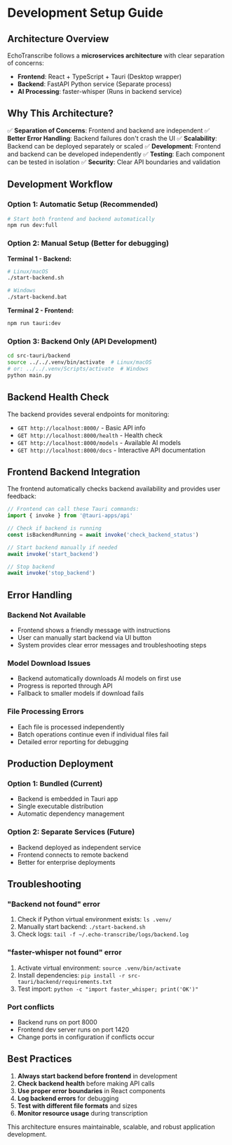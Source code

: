 # Development Setup Guide

## Architecture Overview

EchoTranscribe follows a **microservices architecture** with clear separation of concerns:

- **Frontend**: React + TypeScript + Tauri (Desktop wrapper)
- **Backend**: FastAPI Python service (Separate process)
- **AI Processing**: faster-whisper (Runs in backend service)

## Why This Architecture?

✅ **Separation of Concerns**: Frontend and backend are independent
✅ **Better Error Handling**: Backend failures don't crash the UI
✅ **Scalability**: Backend can be deployed separately or scaled
✅ **Development**: Frontend and backend can be developed independently
✅ **Testing**: Each component can be tested in isolation
✅ **Security**: Clear API boundaries and validation

## Development Workflow

### Option 1: Automatic Setup (Recommended)

```bash
# Start both frontend and backend automatically
npm run dev:full
```

### Option 2: Manual Setup (Better for debugging)

**Terminal 1 - Backend:**
```bash
# Linux/macOS
./start-backend.sh

# Windows
./start-backend.bat
```

**Terminal 2 - Frontend:**
```bash
npm run tauri:dev
```

### Option 3: Backend Only (API Development)

```bash
cd src-tauri/backend
source ../../.venv/bin/activate  # Linux/macOS
# or: ../../.venv/Scripts/activate  # Windows
python main.py
```

## Backend Health Check

The backend provides several endpoints for monitoring:

- `GET http://localhost:8000/` - Basic API info
- `GET http://localhost:8000/health` - Health check
- `GET http://localhost:8000/models` - Available AI models
- `GET http://localhost:8000/docs` - Interactive API documentation

## Frontend Backend Integration

The frontend automatically checks backend availability and provides user feedback:

```typescript
// Frontend can call these Tauri commands:
import { invoke } from '@tauri-apps/api'

// Check if backend is running
const isBackendRunning = await invoke('check_backend_status')

// Start backend manually if needed
await invoke('start_backend')

// Stop backend
await invoke('stop_backend')
```

## Error Handling

### Backend Not Available
- Frontend shows a friendly message with instructions
- User can manually start backend via UI button
- System provides clear error messages and troubleshooting steps

### Model Download Issues
- Backend automatically downloads AI models on first use
- Progress is reported through API
- Fallback to smaller models if download fails

### File Processing Errors
- Each file is processed independently
- Batch operations continue even if individual files fail
- Detailed error reporting for debugging

## Production Deployment

### Option 1: Bundled (Current)
- Backend is embedded in Tauri app
- Single executable distribution
- Automatic dependency management

### Option 2: Separate Services (Future)
- Backend deployed as independent service
- Frontend connects to remote backend
- Better for enterprise deployments

## Troubleshooting

### "Backend not found" error
1. Check if Python virtual environment exists: `ls .venv/`
2. Manually start backend: `./start-backend.sh`
3. Check logs: `tail -f ~/.echo-transcribe/logs/backend.log`

### "faster-whisper not found" error
1. Activate virtual environment: `source .venv/bin/activate`
2. Install dependencies: `pip install -r src-tauri/backend/requirements.txt`
3. Test import: `python -c "import faster_whisper; print('OK')"`

### Port conflicts
- Backend runs on port 8000
- Frontend dev server runs on port 1420
- Change ports in configuration if conflicts occur

## Best Practices

1. **Always start backend before frontend** in development
2. **Check backend health** before making API calls
3. **Use proper error boundaries** in React components
4. **Log backend errors** for debugging
5. **Test with different file formats** and sizes
6. **Monitor resource usage** during transcription

This architecture ensures maintainable, scalable, and robust application development.
